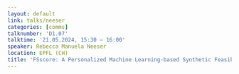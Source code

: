 ```yaml
---
layout: default
link: talks/neeser
categories: [comms]
talknumber: 'D1.07'
talktime: '21.05.2024, 15:30 – 16:00'
speaker: Rebecca Manuela Neeser
location: EPFL (CH)
title: 'FSscore: A Personalized Machine Learning-based Synthetic Feasibility Score'
---
```


